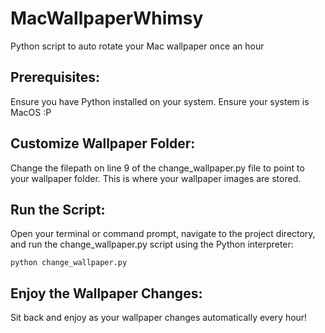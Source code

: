 # MacWallpaperWhimsy
Python script to auto rotate your Mac wallpaper once an hour 

## Prerequisites:
Ensure you have Python installed on your system.
Ensure your system is MacOS :P
## Customize Wallpaper Folder:
Change the filepath on line 9 of the change_wallpaper.py file to point to your wallpaper folder. This is where your wallpaper images are stored.
## Run the Script:
Open your terminal or command prompt, navigate to the project directory, and run the change_wallpaper.py script using the Python interpreter:
```
python change_wallpaper.py
```
## Enjoy the Wallpaper Changes:
Sit back and enjoy as your wallpaper changes automatically every hour!
